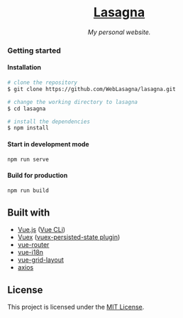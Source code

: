 <div align="center">
  <a href="https://lasagna.cf"><h1>Lasagna</h1></a>
  <i>My personal website.</i>
</div>

### Getting started 

#### Installation

```bash
# clone the repository
$ git clone https://github.com/WebLasagna/lasagna.git

# change the working directory to lasagna
$ cd lasagna

# install the dependencies
$ npm install
```

#### Start in development mode

```bash
npm run serve
```

#### Build for production

```bash
npm run build
```

## Built with

- [Vue.js](https://github.com/vuejs/vue/) ([Vue CLi](https://github.com/vuejs/vue-router))
- [Vuex](https://github.com/vuejs/vuex) ([vuex-persisted-state plugin](https://github.com/robinvdvleuten/vuex-persistedstate))
- [vue-router](https://github.com/vuejs/vue-router)
- [vue-i18n](https://github.com/kazupon/vue-i18n)
- [vue-grid-layout](https://github.com/jbaysolutions/vue-grid-layout)
- [axios](https://github.com/axios/axios)

## License

This project is licensed under the [MIT License](https://github.com/WebLasagna/lasagna/blob/master/LICENSE).